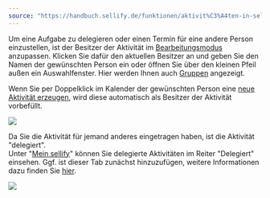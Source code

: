 ```yaml
---
source: "https://handbuch.sellify.de/funktionen/aktivit%C3%A4ten-in-sellify-erzeugen/aufgaben-delegieren-termine-f%C3%BCr-andere-eintragen/"
---
```

Um eine Aufgabe zu delegieren oder einen Termin für eine andere Person einzustellen, ist der Besitzer der Aktivität im [Bearbeitungsmodus](https://handbuch.sellify.de/funktionen/stammdatens%C3%A4tze-bearbeiten/ "Stammdatensätze bearbeiten") anzupassen. Klicken Sie dafür den aktuellen Besitzer an und geben Sie den Namen der gewünschten Person ein oder öffnen Sie über den kleinen Pfeil außen ein Auswahlfenster. Hier werden Ihnen auch [Gruppen](https://handbuch.sellify.de/funktionen/kalenderansichten-anpassen/ "Kalenderansichten anpassen") angezeigt.

Wenn Sie per Doppelklick im Kalender der gewünschten Person eine [neue Aktivität erzeugen](https://handbuch.sellify.de/funktionen/aktivit%C3%A4ten-in-sellify-erzeugen/ "Aktivitäten in sellify erzeugen"), wird diese automatisch als Besitzer der Aktivität vorbefüllt.

![](https://image.jimcdn.com/app/cms/image/transf/none/path/s42eb4d670de94a65/image/i57d4fce7a5e3c5bb/version/1609768978/image.jpg)

Da Sie die Aktivität für jemand anderes eingetragen haben, ist die Aktivität "delegiert".  
Unter "[Mein sellify](https://handbuch.sellify.de/aufbau/dashboard/ "Mein sellify")" können Sie delegierte Aktivitäten im Reiter "Delegiert" einsehen. Ggf. ist dieser Tab zunächst hinzuzufügen, weitere Informationen dazu finden Sie [hier](https://handbuch.sellify.de/funktionen/spaltenkonfigurator-ansichtsfavoriten-und-tabkonfigurator/ "Spaltenkonfigurator, Ansichtsfavoriten und Tabkonfigurator").

![](https://image.jimcdn.com/app/cms/image/transf/dimension=690x10000:format=png/path/s42eb4d670de94a65/image/ie9764d728c237f59/version/1614091411/image.png)